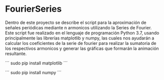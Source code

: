 # FourierSeries
Dentro de este proyecto se describe el script para la aproximación de señales periódicas mediante n armonicos utilizando la Series de Fourier.
Este script fue realizado en el lenguaje de programación Python 3.7, usando principalmente las librerías matplotlib y numpy, las cuales nos ayudarán a calcular los coeficientes de la serie de fourier para realizar la sumatoria de los respectivos armonicos y generar las gráficas que formarán la animación resultante.

´´´
sudo pip install matplotlib
´´´

´´´
sudo pip install numpy
´´´
